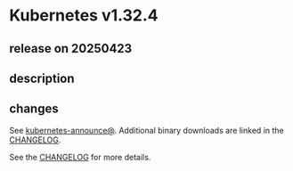# Kubernetes v1.32.4

## release on 20250423

## description

## changes

See <a href="https://groups.google.com/forum/#!forum/kubernetes-announce" rel="nofollow">kubernetes-announce@</a>. Additional binary downloads are linked in the <a href="https://github.com/kubernetes/kubernetes/blob/master/CHANGELOG/CHANGELOG-1.32.md">CHANGELOG</a>.

See the <a href="https://github.com/kubernetes/kubernetes/blob/master/CHANGELOG/CHANGELOG-1.32.md">CHANGELOG</a> for more details.

